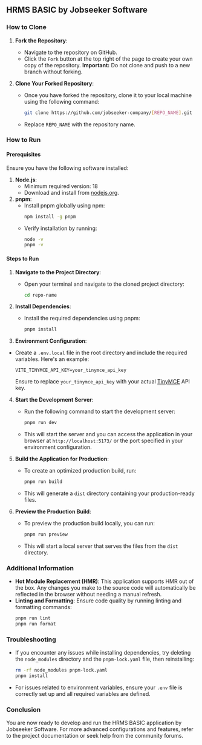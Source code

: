 ## HRMS BASIC by Jobseeker Software

### How to Clone

1. **Fork the Repository**:

   - Navigate to the repository on GitHub.
   - Click the `Fork` button at the top right of the page to create your own copy of the repository. **Important:** Do not clone and push to a new branch without forking.

2. **Clone Your Forked Repository**:
   - Once you have forked the repository, clone it to your local machine using the following command:
     ```sh
     git clone https://github.com/jobseeker-company/[REPO_NAME].git
     ```
   - Replace `REPO_NAME` with the repository name.

### How to Run

#### Prerequisites

Ensure you have the following software installed:

1. **Node.js**:
   - Minimum required version: 18
   - Download and install from [nodejs.org](https://nodejs.org/).
2. **pnpm**:
   - Install pnpm globally using npm:
     ```sh
     npm install -g pnpm
     ```
   - Verify installation by running:
     ```sh
     node -v
     pnpm -v
     ```

#### Steps to Run

1. **Navigate to the Project Directory**:

   - Open your terminal and navigate to the cloned project directory:
     ```sh
     cd repo-name
     ```

2. **Install Dependencies**:

   - Install the required dependencies using pnpm:
     ```sh
     pnpm install
     ```

3. **Environment Configuration**:

- Create a `.env.local` file in the root directory and include the required variables. Here's an example:
  ```env
  VITE_TINYMCE_API_KEY=your_tinymce_api_key
  ```
  Ensure to replace `your_tinymce_api_key` with your actual [TinyMCE](https://www.tiny.cloud) API key.

4. **Start the Development Server**:

   - Run the following command to start the development server:
     ```sh
     pnpm run dev
     ```
   - This will start the server and you can access the application in your browser at `http://localhost:5173/` or the port specified in your environment configuration.

5. **Build the Application for Production**:

   - To create an optimized production build, run:
     ```sh
     pnpm run build
     ```
   - This will generate a `dist` directory containing your production-ready files.

6. **Preview the Production Build**:
   - To preview the production build locally, you can run:
     ```sh
     pnpm run preview
     ```
   - This will start a local server that serves the files from the `dist` directory.

### Additional Information

- **Hot Module Replacement (HMR)**: This application supports HMR out of the box. Any changes you make to the source code will automatically be reflected in the browser without needing a manual refresh.
- **Linting and Formatting**: Ensure code quality by running linting and formatting commands:
  ```sh
  pnpm run lint
  pnpm run format
  ```

### Troubleshooting

- If you encounter any issues while installing dependencies, try deleting the `node_modules` directory and the `pnpm-lock.yaml` file, then reinstalling:

  ```sh
  rm -rf node_modules pnpm-lock.yaml
  pnpm install
  ```

- For issues related to environment variables, ensure your `.env` file is correctly set up and all required variables are defined.

### Conclusion

You are now ready to develop and run the HRMS BASIC application by Jobseeker Software. For more advanced configurations and features, refer to the project documentation or seek help from the community forums.

